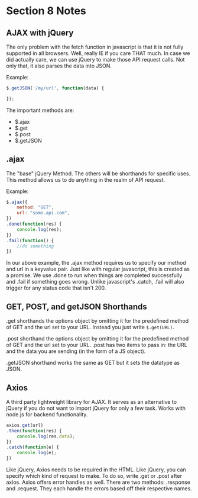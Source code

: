 # Section 8 Notes

## AJAX with jQuery

The only problem with the fetch function in javascript is that it is not fully supported in all browsers. Well, really IE if you care THAT much. In case we did actually care, we can use jQuery to make those API request calls. Not only that, it also parses the data into JSON. 

Example:

```js
$.getJSON('/my/url', function(data) {

});
```

The important methods are:

* $.ajax
* $.get
* $.post
* $.getJSON

## .ajax

The "base" jQuery Method. The others will be shorthands for specific uses. This method allows us to do anything in the realm of API request. 

Example:

```js
$.ajax({
    method: "GET",
    url: "some.api.com",
})
.done(function(res) {
    console.log(res);
})
.fail(function() {
    //do something
})
```

In our above example, the .ajax method requires us to specify our method and url in a keyvalue pair. Just like with regular javascript, this is created as a promise. We use .done to run when things are completed successfully and .fail if something goes wrong. Unlike javascript's .catch, .fail will also trigger for any status code that isn't 200.

## GET, POST, and getJSON Shorthands

.get shorthands the options object by omitting it for the predefined method of GET and the url set to your URL. Instead you just write ```$.get(URL)```.

.post shorthand the options object by omitting it for the predefined method of GET and the url set to your URL. .post has two items to pass in: the URL and the data you are sending (in the form of a JS object).

.getJSON shorthand works the same as GET but it sets the datatype as JSON.

## Axios

A third party lightweight library for AJAX. It serves as an alternative to jQuery if you do not want to import jQuery for only a few task. Works with node.js for backend functionality.

```js
axios.get(url)
.then(function(res) {
    console.log(res.data);
})
.catch(function(e) {
    console.log(e);
})
```
Like jQuery, Axios needs to be required in the HTML. Like jQuery, you can specify which kind of request to make. To do so, write .get or .post after axios. Axios offers error handles as well. There are two methods: .response and .request. They each handle the errors based off their respective names. 